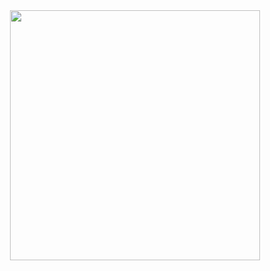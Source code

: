 <div id="header" align="center">
  <img src="https://media1.giphy.com/media/hqU2KkjW5bE2v2Z7Q2/giphy.gif?cid=790b7611e27d5aedc30042fd77bd791339d0d38b77152665&rid=giphy.gif&ct=ts" width="400"/>
</div>

<!--
**Eddevinc/Eddevinc** is a ✨ _special_ ✨ repository because its `README.md` (this file) appears on your GitHub profile.

Here are some ideas to get you started:

- 🔭 I’m currently working on ...
- 🌱 I’m currently learning ...
- 👯 I’m looking to collaborate on ...
- 🤔 I’m looking for help with ...
- 💬 Ask me about ...
- 📫 How to reach me: ...
- 😄 Pronouns: ...
- ⚡ Fun fact: ...
-->
